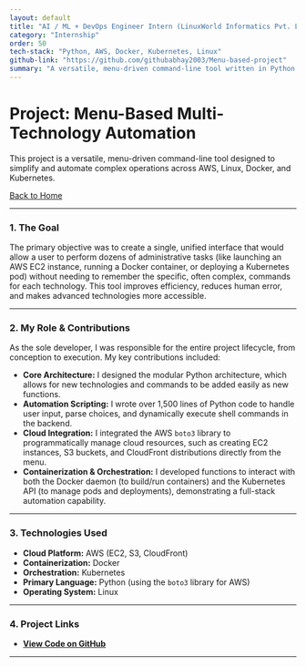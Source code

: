 ```yaml
---
layout: default
title: "AI / ML + DevOps Engineer Intern (LinuxWorld Informatics Pvt. Ltd.)"
category: "Internship"
order: 50
tech-stack: "Python, AWS, Docker, Kubernetes, Linux"
github-link: "https://github.com/githubabhay2003/Menu-based-project"
summary: "A versatile, menu-driven command-line tool written in Python to automate complex operations across AWS, Linux, Docker, and Kubernetes from a single interface."
---
```


# Project: Menu-Based Multi-Technology Automation

This project is a versatile, menu-driven command-line tool designed to simplify and automate complex operations across AWS, Linux, Docker, and Kubernetes.

[Back to Home](./index.md)

---

### 1. The Goal
The primary objective was to create a single, unified interface that would allow a user to perform dozens of administrative tasks (like launching an AWS EC2 instance, running a Docker container, or deploying a Kubernetes pod) without needing to remember the specific, often complex, commands for each technology. This tool improves efficiency, reduces human error, and makes advanced technologies more accessible.

---

### 2. My Role & Contributions
As the sole developer, I was responsible for the entire project lifecycle, from conception to execution. My key contributions included:

* **Core Architecture:** I designed the modular Python architecture, which allows for new technologies and commands to be added easily as new functions.
* **Automation Scripting:** I wrote over 1,500 lines of Python code to handle user input, parse choices, and dynamically execute shell commands in the backend.
* **Cloud Integration:** I integrated the AWS `boto3` library to programmatically manage cloud resources, such as creating EC2 instances, S3 buckets, and CloudFront distributions directly from the menu.
* **Containerization & Orchestration:** I developed functions to interact with both the Docker daemon (to build/run containers) and the Kubernetes API (to manage pods and deployments), demonstrating a full-stack automation capability.

---

### 3. Technologies Used
* **Cloud Platform:** AWS (EC2, S3, CloudFront)
* **Containerization:** Docker
* **Orchestration:** Kubernetes
* **Primary Language:** Python (using the `boto3` library for AWS)
* **Operating System:** Linux

---

### 4. Project Links
* **<a href="https://github.com/githubabhay2003/Menu-based-project" target="_blank" rel="noopener noreferrer">View Code on GitHub</a>**

---
